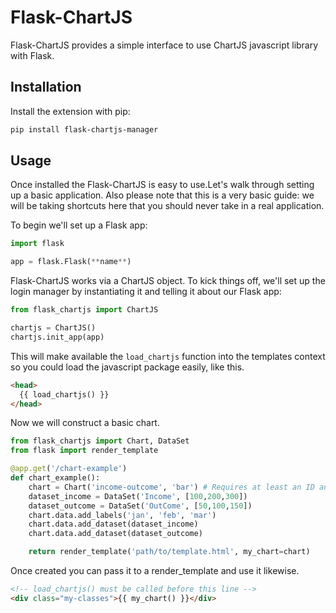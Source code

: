 # Flask-ChartJS

Flask-ChartJS provides a simple interface to use ChartJS javascript library with Flask.

## Installation

Install the extension with pip:

```bash
pip install flask-chartjs-manager
```

## Usage

Once installed the Flask-ChartJS is easy to use.Let's walk through setting up a basic application. Also please note that this is a very basic guide: we will be taking shortcuts here that you should never take in a real application.

To begin we'll set up a Flask app:

```python
import flask

app = flask.Flask(**name**)
```

Flask-ChartJS works via a ChartJS object. To kick things off, we'll set up the login manager by instantiating it and telling it about our Flask app:

```python
from flask_chartjs import ChartJS

chartjs = ChartJS()
chartjs.init_app(app)
```

This will make available the `load_chartjs` function into the templates context so you could load the javascript package easily, like this.

```html
<head>
  {{ load_chartjs() }}
</head>
```

Now we will construct a basic chart.

```python
from flask_chartjs import Chart, DataSet
from flask import render_template

@app.get('/chart-example')
def chart_example():
    chart = Chart('income-outcome', 'bar') # Requires at least an ID and a chart type.
    dataset_income = DataSet('Income', [100,200,300])
    dataset_outcome = DataSet('OutCome', [50,100,150])
    chart.data.add_labels('jan', 'feb', 'mar')
    chart.data.add_dataset(dataset_income)
    chart.data.add_dataset(dataset_outcome)

    return render_template('path/to/template.html', my_chart=chart)

```

Once created you can pass it to a render_template and use it likewise.

```html
<!-- load_chartjs() must be called before this line -->
<div class="my-classes">{{ my_chart() }}</div>
```
